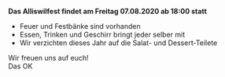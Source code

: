 **Das Alliswilfest findet am Freitag 07.08.2020 ab 18:00 statt**<br>

* Feuer und Festbänke sind vorhanden
* Essen, Trinken und Geschirr bringt jeder selber mit
* Wir verzichten dieses Jahr auf die Salat- und Dessert-Teilete 

Wir freuen uns auf euch!<br>
Das OK
